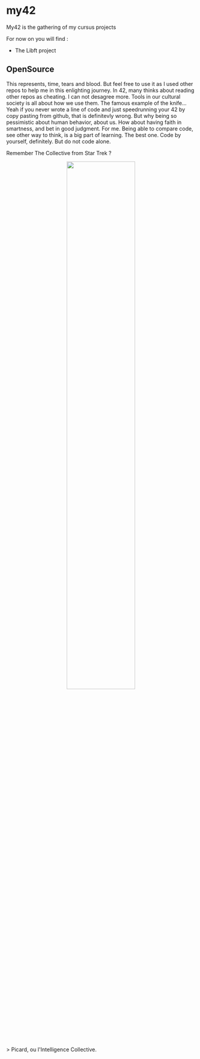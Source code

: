 # my42

My42 is the gathering of my cursus projects

For now on you will find :
 - The Libft project



## OpenSource

This represents, time, tears and blood. But feel free to use it as I used other repos to help me in this enlighting journey. 
In 42, many thinks about reading other repos as cheating. I can not desagree more.
Tools in our cultural society is all about how we use them. The famous example of the knife...
Yeah if you never wrote a line of code and just speedrunning your 42 by copy pasting from github, that is definitevly wrong.
But why being so pessimistic about human behavior, about us. How about having faith in smartness, and bet in good judgment.
For me. Being able to compare code, see other way to think, is a big part of learning. The best one.
Code by yourself, definitely. But do not code alone.

Remember The Collective from Star Trek ?
<p align="center">
  <img src="https://www.hollywoodreporter.com/wp-content/uploads/2015/06/startrek_main.jpg" width="60%" />
</p>
> Picard, ou l'Intelligence Collective.
